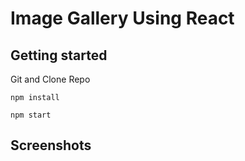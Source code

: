 # Image Gallery Using React

## Getting started
Git and Clone Repo
```
npm install
```
```
npm start
```

## Screenshots

